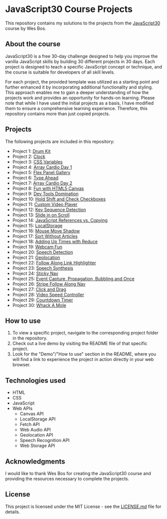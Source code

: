 # JavaScript30 Course Projects

This repository contains my solutions to the projects from the [JavaScript30](https://javascript30.com/) course by Wes Bos.

## About the course

JavaScript30 is a free 30-day challenge designed to help you improve the vanilla JavaScript skills by building 30 different projects in 30 days. Each project is designed to teach a specific JavaScript concept or technique, and the course is suitable for developers of all skill levels.

For each project, the provided template was utilized as a starting point and further enhanced it by incorporating additional functionality and styling. This approach enables me to gain a deeper understanding of how the projects work and provides an opportunity for hands-on learning. Please note that while I have used the initial projects as a basis, I have modified them to ensure a comprehensive learning experience. Therefore, this repository contains more than just copied projects.

## Projects

The following projects are included in this repository:

-   Project 1: [Drum Kit](https://elenacoder.github.io/JavaScript30-Projects/project-01-JavaScript-Drum-Kit/)
-   Project 2: [Clock](https://elenacoder.github.io/JavaScript30-Projects/project-02-CSS-JS-Clock/)
-   Project 3: [CSS Variables](https://elenacoder.github.io/JavaScript30-Projects/project-03-playing-with-CSS-Variables-and-JS/)
-   Project 4: [Array Cardio Day 1](https://elenacoder.github.io/JavaScript30-Projects/project-04-array-cardio-day1/)
-   Project 5: [Flex Panel Gallery](https://elenacoder.github.io/JavaScript30-Projects/project-05-Flex-Panels-Image-Gallery/)
-   Project 6: [Type Ahead](https://elenacoder.github.io/JavaScript30-Projects/project-06-Ajax-Type-Ahead/)
-   Project 7: [Array Cardio Day 2](https://elenacoder.github.io/JavaScript30-Projects/project-07-array-cardio-day2/)
-   Project 8: [Fun with HTML5 Canvas](https://elenacoder.github.io/JavaScript30-Projects/project-08-fun-with-html5-canvas/)
-   Project 9: [Dev Tools Domination](https://elenacoder.github.io/JavaScript30-Projects/project-09-14-must-know-dev-tools-tricks/)
-   Project 10: [Hold Shift and Check Checkboxes](https://elenacoder.github.io/JavaScript30-Projects/project-10-hold-shift-to-check-multiple-checkboxes/)
-   Project 11: [Custom Video Player](https://elenacoder.github.io/JavaScript30-Projects/project-11-custom-html5-video-player/)
-   Project 12: [Key Sequence Detection](https://elenacoder.github.io/JavaScript30-Projects/project-12-key-sequence-detection/)
-   Project 13: [Slide in on Scroll](https://elenacoder.github.io/JavaScript30-Projects/project-13-slide-in-on-scroll/)
-   Project 14: [JavaScript References vs. Copying](https://elenacoder.github.io/JavaScript30-Projects/project-14-object-and-arrays-reference-vs-copy/)
-   Project 15: [LocalStorage](https://elenacoder.github.io/JavaScript30-Projects/project-15-localstorage-and-event-delegation/')
-   Project 16: [Mouse Move Shadow](https://elenacoder.github.io/JavaScript30-Projects/project-16-css-text-shadow-mouse-move-effect/)
-   Project 17: [Sort Without Articles](https://elenacoder.github.io/JavaScript30-Projects/project-17-sorting-without-articles/)
-   Project 18: [Adding Up Times with Reduce](https://elenacoder.github.io/JavaScript30-Projects/project-18-tally-string-times-with-reduce/)
-   Project 19: [Webcam Fun](https://elenacoder.github.io/JavaScript30-Projects/project-19-unreal-webcam-fun/)
-   Project 20: [Speech Detection](https://elenacoder.github.io/JavaScript30-Projects/project-20-native-speech-recognition/)
-   Project 21: [Geolocation](https://elenacoder.github.io/JavaScript30-Projects/project-21-geolocation-based-speedometer-and-compass/)
-   Project 22: [Follow Along Link Highlighter](https://elenacoder.github.io/JavaScript30-Projects/project-22-follow-along-links/)
-   Project 23: [Speech Synthesis](https://elenacoder.github.io/JavaScript30-Projects/project-23-speech-synthesis/)
-   Project 24: [Sticky Nav](https://elenacoder.github.io/JavaScript30-Projects/project-24-sticky-nav/)
-   Project 25: [Event Capture, Propagation, Bubbling and Once](https://elenacoder.github.io/JavaScript30-Projects/project-25-event-capture-propagation-bubbling-and-once/)
-   Project 26: [Stripe Follow Along Nav](https://elenacoder.github.io/JavaScript30-Projects/project-26-stripe-follow-along-dropdown/)
-   Project 27: [Click and Drag](https://elenacoder.github.io/JavaScript30-Projects/project-27-click-and-drag-to-scroll/)
-   Project 28: [Video Speed Controller](https://elenacoder.github.io/JavaScript30-Projects/project-28-video-speed-controller-ui/)
-   Project 29: [Countdown Timer](https://elenacoder.github.io/JavaScript30-Projects/project-29-countdown-clock/)
-   Project 30: [Whack A Mole](https://elenacoder.github.io/JavaScript30-Projects/project-30-whack-a-mole-game/)

## How to use

1. To view a specific project, navigate to the corresponding project folder in the repository.
2. Check out a live demo by visiting the README file of that specific project.
3. Look for the "Demo"/"How to use" section in the README, where you will find a link to experience the project in action directly in your web browser.

## Technologies used

- HTML
- CSS
- JavaScript
- Web APIs
  - Canvas API
  - LocalStorage API
  - Fetch API
  - Web Audio API
  - Geolocation API
  - Speech Recognition API
  - Web Storage API



## Acknowledgments

I would like to thank Wes Bos for creating the JavaScript30 course and providing the resources necessary to complete the projects.

## License

This project is licensed under the MIT License - see the [LICENSE.md](LICENSE.md) file for details.
